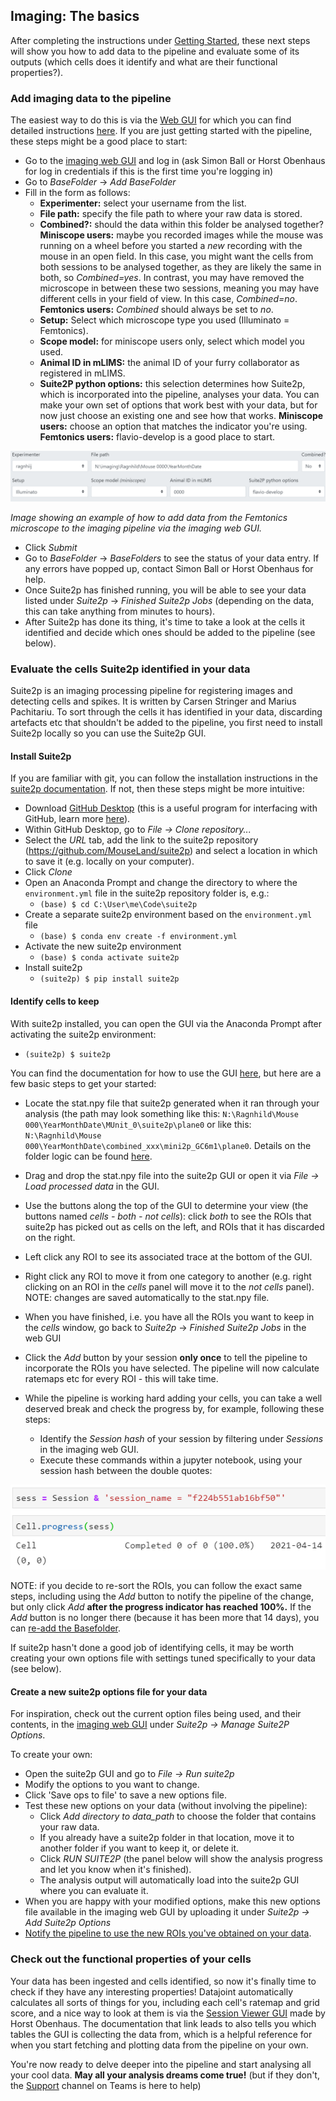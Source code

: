 ## Imaging: The basics

After completing the instructions under [Getting Started](https://moser-pipelines.readthedocs.io/en/latest/common/getting_started/index.html), these next steps will show you how to add data to the pipeline and evaluate some of its outputs (which cells does it identify and what are their functional properties?).


### Add imaging data to the pipeline
The easiest way to do this is via the [Web GUI](http://2p.neuroballs.net:5000/) for which you can find detailed instructions [here](https://moser-pipelines.readthedocs.io/en/latest/imaging/How-to-add-sessions.html).
If you are just getting started with the pipeline, these steps might be a good place to start:

* Go to the [imaging web GUI](http://2p.neuroballs.net:5000/) and log in (ask Simon Ball or Horst Obenhaus for log in credentials if this is the first time you're logging in)
* Go to _BaseFolder_ -> _Add BaseFolder_
* Fill in the form as follows:
    * **Experimenter:** select your username from the list.
    * **File path:** specify the file path to where your raw data is stored.
    * **Combined?:** should the data within this folder be analysed together? **Miniscope users:** maybe you recorded images while the mouse was running on a wheel before you started a *new* recording with the mouse in an open field. In this case, you might want the cells from both sessions to be analysed together, as they are likely the same in both, so *Combined=yes*. In contrast, you may have removed the microscope in between these two sessions, meaning you may have different cells in your field of view. In this case, *Combined=no*. **Femtonics users:** *Combined* should always be set to *no*.
    * **Setup:** Select which microscope type you used (Illuminato = Femtonics).
    * **Scope model:** for miniscope users only, select which model you used.
    * **Animal ID in mLIMS:** the animal ID of your furry collaborator as registered in mLIMS. 
    * **Suite2P python options:** this selection determines how Suite2p, which is incorporated into the pipeline, analyses your data. You can make your own set of options that work best with your data, but for now just choose an existing one and see how that works. **Miniscope users:** choose an option that matches the indicator you're using. **Femtonics users:** flavio-develop is a good place to start. 

![](../_static/imaging/gui_basefolder_example.png)

*Image showing an example of how to add data from the Femtonics microscope to the imaging pipeline via the imaging web GUI.*

* Click *Submit*
* Go to *BaseFolder* -> *BaseFolders* to see the status of your data entry. If any errors have popped up, contact Simon Ball or Horst Obenhaus for help.
* Once Suite2p has finished running, you will be able to see your data listed under *Suite2p* -> *Finished Suite2p Jobs* (depending on the data, this can take anything from minutes to hours).
* After Suite2p has done its thing, it's time to take a look at the cells it identified and decide which ones should be added to the pipeline (see below).


### Evaluate the cells Suite2p identified in your data
Suite2p is an imaging processing pipeline for registering images and detecting cells and spikes. It is written by Carsen Stringer and Marius Pachitariu. To sort through the cells it has identified in your data, discarding artefacts etc that shouldn't be added to the pipeline, you first need to install Suite2p locally so you can use the Suite2p GUI.

#### Install Suite2p
If you are familiar with git, you can follow the installation instructions in the [suite2p documentation](https://suite2p.readthedocs.io/en/latest/installation.html). If not, then these steps might be more intuitive:
* Download [GitHub Desktop](https://desktop.github.com/) (this is a useful program for interfacing with GitHub, learn more [here](https://docs.github.com/en/desktop/installing-and-configuring-github-desktop/getting-started-with-github-desktop)).
* Within GitHub Desktop, go to *File -> Clone repository...*
* Select the *URL* tab, add the link to the suite2p repository (https://github.com/MouseLand/suite2p) and select a location in which to save it (e.g. locally on your computer).
* Click *Clone*
* Open an Anaconda Prompt and change the directory to where the `environment.yml` file in the suite2p repository folder is, e.g.:
    * `(base) $ cd C:\User\me\Code\suite2p`
* Create a separate suite2p environment based on the `environment.yml` file
    * `(base) $ conda env create -f environment.yml`
* Activate the new suite2p environment 
    * `(base) $ conda activate suite2p`
* Install suite2p
    * `(suite2p) $ pip install suite2p`


#### Identify cells to keep
With suite2p installed, you can open the GUI via the Anaconda Prompt after activating the suite2p environment:
* `(suite2p) $ suite2p`

You can find the documentation for how to use the GUI [here](https://suite2p.readthedocs.io/en/latest/gui.html), but here are a few basic steps to get your started:
* Locate the stat.npy file that suite2p generated when it ran through your analysis (the path may look something like this: 
`N:\Ragnhild\Mouse 000\YearMonthDate\MUnit_0\suite2p\plane0` or like this: `N:\Ragnhild\Mouse 000\YearMonthDate\combined_xxx\mini2p_GC6m1\plane0`. Details on the folder logic can be found [here](https://moser-pipelines.readthedocs.io/en/latest/imaging/Folder-logic.html#suite2p).
* Drag and drop the stat.npy file into the suite2p GUI or open it via *File -> Load processed data* in the GUI.
* Use the buttons along the top of the GUI to determine your view (the buttons named *cells - both - not cells*): click *both* to see the ROIs that suite2p has picked out as cells on the left, and ROIs that it has discarded on the right.
* Left click any ROI to see its associated trace at the bottom of the GUI.
* Right click any ROI to move it from one category to another (e.g. right clicking on an ROI in the *cells* panel will move it to the *not cells* panel). NOTE: changes are saved automatically to the stat.npy file.
* When you have finished, i.e. you have all the ROIs you want to keep in the *cells* window, go back to *Suite2p* -> *Finished Suite2p Jobs* in the web GUI
* Click the *Add* button by your session **only once** to tell the pipeline to incorporate the ROIs you have selected. The pipeline will now calculate ratemaps etc for every ROI - this will take time.
* While the pipeline is working hard  adding your cells, you can take a well deserved break and check the progress by, for example, following these steps: 

    * Identify the *Session hash* of your session by filtering under *Sessions* in the imaging web GUI. 
    * Execute these commands within a jupyter notebook, using your session hash between the double quotes:

![](../_static/imaging/check_cell_progress.png)


NOTE: if you decide to re-sort the ROIs, you can follow the exact same steps, including using the *Add* button to notify the pipeline of the change, but only click *Add* **after the progress indicator has reached 100%.** If the *Add* button is no longer there (because it has been more that 14 days), you can [re-add the Basefolder](https://moser-pipelines.readthedocs.io/en/latest/imaging/How-to-add-sessions.html#what-happens-if-i-don-t-like-this-or-that-cell-from-the-suite2p-output).

If suite2p hasn't done a good job of identifying cells, it may be worth creating your own options file with settings tuned specifically to your data (see below).


#### Create a new suite2p options file for your data
For inspiration, check out the current option files being used, and their contents, in the [imaging web GUI](http://2p.neuroballs.net:5000/) under *Suite2p -> Manage Suite2P Options*. 

To create your own:
* Open the suite2p GUI and go to *File -> Run suite2p*
* Modify the options to you want to change.
* Click 'Save ops to file' to save a new options file.
* Test these new options on your data (without involving the pipeline):
    * Click *Add directory to data_path* to choose the folder that contains your raw data.
    * If you already have a suite2p folder in that location, move it to another folder if you want to keep it, or delete it.
    * Click *RUN SUITE2P* (the panel below will show the analysis progress and let you know when it's finished).
    * The analysis output will automatically load into the suite2p GUI where you can evaluate it.
* When you are happy with your modified options, make this new options file available in the imaging web GUI by uploading it under *Suite2p -> Add Suite2p Options*
* [Notify the pipeline to use the new ROIs you've obtained on your data](https://moser-pipelines.readthedocs.io/en/latest/imaging/How-to-add-sessions.html#what-happens-if-i-don-t-like-this-or-that-cell-from-the-suite2p-output).


### Check out the functional properties of your cells
Your data has been ingested and cells identified, so now it's finally time to check if they have any interesting properties! Datajoint automatically calculates all sorts of things for you, including each cell's ratemap and grid score, and a nice way to look at them is via the [Session Viewer GUI](https://moser-pipelines.readthedocs.io/en/latest/imaging/Session-viewer-GUI.html) made by Horst Obenhaus. The documentation that link leads to also tells you which tables the GUI is collecting the data from, which is a helpful reference for when you start fetching and plotting data from the pipeline on your own. 

You're now ready to delve deeper into the pipeline and start analysing all your cool data. **May all your analysis dreams come true!** (but if they don't, the [Support](https://teams.microsoft.com/l/channel/19%3a6978d4ea8cf64eeabe3b91dd8d13c91d%40thread.skype/Support?groupId=f0c36029-e927-4135-aa7c-c303f33244cf&tenantId=09a10672-822f-4467-a5ba-5bb375967c05) channel on Teams is here to help)
